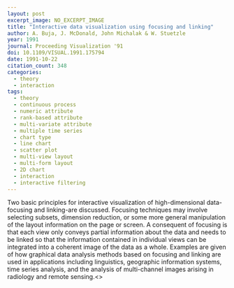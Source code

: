 ```yaml
---
layout: post
excerpt_image: NO_EXCERPT_IMAGE
title: "Interactive data visualization using focusing and linking"
author: A. Buja, J. McDonald, John Michalak & W. Stuetzle
year: 1991
journal: Proceeding Visualization '91
doi: 10.1109/VISUAL.1991.175794
date: 1991-10-22
citation_count: 348
categories:
  - theory
  - interaction
tags:
  - theory
  - continuous process
  - numeric attribute
  - rank-based attribute
  - multi-variate attribute
  - multiple time series
  - chart type
  - line chart
  - scatter plot
  - multi-view layout
  - multi-form layout
  - 2D chart
  - interaction
  - interactive filtering
---
```

Two basic principles for interactive visualization of high-dimensional data-focusing and linking-are discussed. Focusing techniques may involve selecting subsets, dimension reduction, or some more general manipulation of the layout information on the page or screen. A consequent of focusing is that each view only conveys partial information about the data and needs to be linked so that the information contained in individual views can be integrated into a coherent image of the data as a whole. Examples are given of how graphical data analysis methods based on focusing and linking are used in applications including linguistics, geographic information systems, time series analysis, and the analysis of multi-channel images arising in radiology and remote sensing.<<ETX>>
